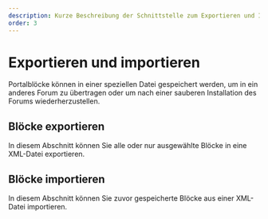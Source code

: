 ```yaml
---
description: Kurze Beschreibung der Schnittstelle zum Exportieren und Importieren von Portalblöcken
order: 3
---
```


# Exportieren und importieren

Portalblöcke können in einer speziellen Datei gespeichert werden, um in ein anderes Forum zu übertragen oder um nach einer sauberen Installation des Forums wiederherzustellen.

## Blöcke exportieren

In diesem Abschnitt können Sie alle oder nur ausgewählte Blöcke in eine XML-Datei exportieren.

## Blöcke importieren

In diesem Abschnitt können Sie zuvor gespeicherte Blöcke aus einer XML-Datei importieren.
